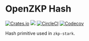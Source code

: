 # OpenZKP Hash

[![Crates.io](https://img.shields.io/crates/l/zkp-hash)](/License.md)
[![](https://docs.rs/zkp-hash/badge.svg)](https://docs.rs/zkp-hash)
[![CircleCI](https://img.shields.io/circleci/build/github/0xProject/OpenZKP)](https://circleci.com/gh/0xProject/OpenZKP)
[![Codecov](https://img.shields.io/codecov/c/gh/0xproject/OpenZKP)](https://codecov.io/gh/0xProject/OpenZKP)

Hash primitive used in `zkp-stark`.
